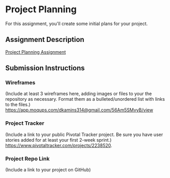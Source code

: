 # Project Planning
For this assignment, you'll create some initial plans for your project.

## Assignment Description
[Project Planning Assignment](https://education.launchcode.org/liftoff/assignments/planning/)

## Submission Instructions

### Wireframes

(Include at least 3 wireframes here, adding images or files to your the repository as necessary. Format them as a bulleted/unordered list with links to the files.)
https://app.moqups.com/dkamins314@gmail.com/56Am5SMvyB/view
### Project Tracker

(Include a link to your public Pivotal Tracker project. Be sure you have user stories added for at least your first 2-week sprint.)
 https://www.pivotaltracker.com/projects/2238520.
### Project Repo Link

(Include a link to your project on GitHub)
